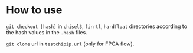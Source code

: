 # How to use
`git checkout [hash]` in `chisel3`, `firrtl`, `hardfloat` directories 
according to the hash values in the `.hash` files.

`git clone` url in `testchipip.url` (only for FPGA flow).

